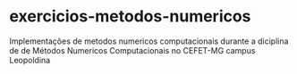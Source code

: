 # exercicios-metodos-numericos
Implementações de metodos numericos computacionais durante a diciplina de de Métodos Numericos Computacionais no CEFET-MG campus Leopoldina

